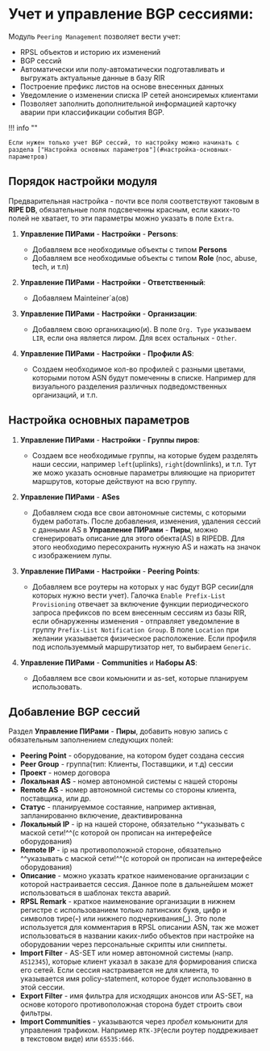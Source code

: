 # Учет и управление BGP сессиями:

Модуль `Peering Management` позволяет вести учет:  

  - RPSL объектов и историю их изменений  
  - BGP сессий
  - Автоматически или полу-автоматически подготавливать и выгружать актуальные данные в базу RIR
  - Построение префикс листов на основе внесенных данных  
  - Уведомление о изменении списка IP сетей анонсиремых клиентами  
  - Позволяет заполнить дополнительной информацией карточку аварии при классификации события BGP.

<!-- prettier-ignore -->
!!! info ""

    Если нужен только учет BGP сессий, то настройку можно начинать с раздела ["Настройка основных параметров"](#настройка-основных-параметров)

## Порядок настройки модуля  

Предварительная настройка - почти все поля соответствуют таковым в **RIPE DB**, обязательные поля подсвеченны красным, если каких-то полей не хватает, то эти параметры можно указать в поле `Extra`.   

1.  **Управление ПИРами** - **Настройки** - **Persons**: 
 
    - Добавляем все необходимые объекты с типом **Persons** 
    - Добавляем все необходимые объекты с типом **Role** (noc, abuse, tech, и т.п)  

2.  **Управление ПИРами** - **Настройки** - **Ответственный**: 

    - Добавляем Mainteiner`а(ов)  

3.  **Управление ПИРами** - **Настройки** - **Организации**:  

    - Добавляем свою органихацию(и). В поле `Org. Type` указываем  `LIR`, если она является лиром. Для всех остальных - `Other`.  

4.  **Управление ПИРами** - **Настройки** - **Профили AS**:

    - Создаем необходимое кол-во профилей с разными цветами, которыми потом ASN будут  помеченны в списке. Например для визуального разделения различных подведомственных организаций, и т.п.  


## Настройка основных параметров  
    
1.  **Управление ПИРами** - **Настройки** - **Группы пиров**: 

    - Создаем все необходимые группы, на которые будем разделять наши сессии, например `left`(uplinks), `right`(downlinks), и т.п. Тут же можо указать основные параметры влияющие на приоритет маршрутов, которые действуют на всю группу. 

1.  **Управление ПИРами** - **ASes**  

    - Добавляем сюда все свои автономные системы, с которыми будем работать. После добавления, изменения, удаления сессий с данными AS в **Управление ПИРами**  - **Пиры**, можно сгенерировать описание для этого обекта(AS) в  RIPEDB. Для этого необходимо пересохранить нужную AS и нажать на значок с изображением лупы.  

1.  **Управление ПИРами** - **Настройки** - **Peering Points**: 

    - Добавляем все роутеры на которых у нас будут BGP сесии(для которых нужно вести учет). Галочка `Enable Prefix-List Provisioning` отвечает за включение функции периодического запроса префиксов по всем внесенным сессиям из базы RIR, если обнаруженны изменения - отправляет уведомление в группу `Prefix-List Notification Group`. В поле `Location` при желании указывается физическое расположение. Если профиля под используеммый маршрутизатор нет, то выбираем `Generic`. 
    
1.  **Управление ПИРами** - **Communities** и **Наборы AS**:
      
    - Добавляем все свои комьюнити и as-set, которые планируем использовать.  

## Добавление BGP сессий

Раздел **Управление ПИРами** - **Пиры**, добавить новую запись с обязательным заполнением следующих полей:  

  - **Peering Point**  - оборудование, на котором будет создана сессия  
  - **Peer Group**  - группа(тип: Клиенты, Поставщики, и т.д) сессии  
  - **Проект**  - номер договора  
  - **Локальная AS** - номер автономной системы с нашей стороны  
  - **Remote AS**  - номер автономной системы со стороны клиента, поставщика, или др.  
  - **Статус**  - планируеммое состаяние, например активная, запланированно включение, деактивированна  
  - **Локальный IP**  - ip на нашей стороне, обязательно ^^указывать с маской сети!^^(с которой он прописан на интерефейсе оборудования)  
  - **Remote IP**  - ip на противоположной стороне, обязательно ^^указывать с маской сети!^^(с которой он прописан на интерефейсе оборудования)  
  - **Описание**  - можно указать краткое наименование организации с которой настраивается сессия. Данное поле в дальнейшем может использоваться в шаблонах текста аварий.  
  - **RPSL Remark**  - краткое наименование организации в нижнем регистре с использованием только латинских букв, цифр и символов тире(**-**) или нижнего подчеркивания(**\_**). Это поле используется для комментария в RPSL описании ASN, так же может использоваться в названии каких-либо объектов при настройке на оборудовании через персональные скрипты или сниппеты.  
  - **Import Filter**  - AS-SET или номер автономной системы (напр. `AS12345`), которые клиент указал в заказе для формирования списка его сетей. Если сессия настраивается не для клиента, то указывается имя policy-statement, которое будет использованно в этой сессии.  
  - **Export Filter**  - имя фильтра для исходящих анонсов или AS-SET, на основе которого противоположная сторона будет строить свои фильтры.
  - **Import Communities**  - указываются через _пробел_ комьюнити для управления трафиком. Например `RTK-3P`(если роутер поддреживает в текстовом виде) или `65535:666`. 
